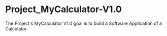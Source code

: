 # Project_MyCalculator-V1.0
The Project's MyCalculator V1.0 goal is to build a Software Application of a Calculator. 
